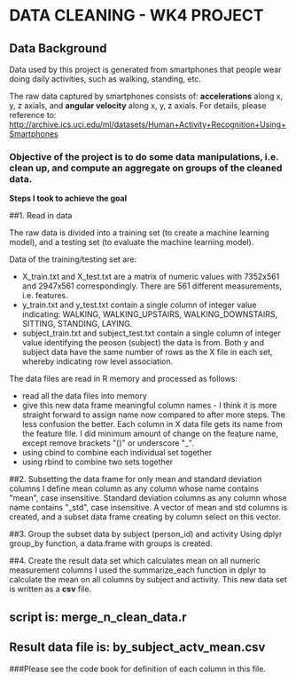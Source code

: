 # DATA CLEANING - WK4 PROJECT

## Data Background
Data used by this project is generated from smartphones that people wear doing daily activities, such as walking, standing, etc.

The raw data captured by smartphones consists of: **accelerations** along x, y, z axials, and **angular velocity** along x, y, z axials.
For details, please reference to: 
http://archive.ics.uci.edu/ml/datasets/Human+Activity+Recognition+Using+Smartphones

### Objective of the project is to do some data manipulations, i.e. clean up, and compute an aggregate on groups of the cleaned data.

**Steps I took to achieve the goal**

##1. Read in data

The raw data is divided into a training set (to create a machine learning model), and a testing set (to evaluate the machine learning model).

Data of the training/testing set are:
* X_train.txt and X_test.txt are a matrix of numeric values with 7352x561 and 2947x561 correspondingly.  There are 561 different measurements, i.e. features.
* y_train.txt and y_test.txt contain a single column of integer value indicating: WALKING, WALKING_UPSTAIRS, WALKING_DOWNSTAIRS, SITTING, STANDING, LAYING.
* subject_train.txt and subject_test.txt contain a single column of integer value identifying the peoson (subject) the data is from.
Both y and subject data have the same number of rows as the X file in each set, whereby indicating row level association.

The data files are read in R memory and processed as follows:
* read all the data files into memory
* give this new data frame meaningful column names - I think it is more straight forward to assign name now compared to after more steps.  The less confusion the better.
Each column in X data file gets its name from the feature file.  I did minimum amount of change on the feature name, except remove brackets "()" or underscore "_".
* using cbind to combine each individual set together
* using rbind to combine two sets together

##2. Subsetting the data frame for only mean and standard deviation columns
I define mean column as any column whose name contains "mean", case insensitive.  Standard deviation columns as any column whose name contains "_std", case insensitive.
A vector of mean and std columns is created, and a subset data frame creating by column select on this vector.

##3. Group the subset data by subject (person_id) and activity
Using dplyr group_by function, a data.frame with groups is created.

##4. Create the result data set which calculates mean on all numeric measurement columns
I used the summarize_each function in dplyr to calculate the mean on all columns by subject and activity.  This new data set is written as a **csv** file.

## script is: merge_n_clean_data.r

## Result data file is: by_subject_actv_mean.csv
###Please see the code book for definition of each column in this file.

